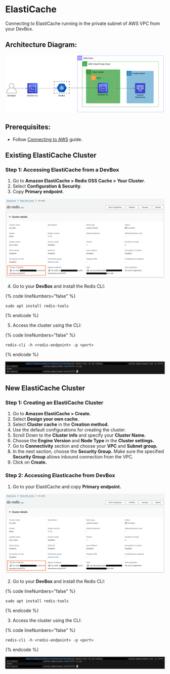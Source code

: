 # ElastiCache

Connecting to ElastiCache running in the private subnet of AWS VPC from your DevBox.

## Architecture Diagram:

![](../../../.gitbook/assets/elasticache-arch.png)

## Prerequisites:

- Follow [Connecting to AWS](../../existing-network/connecting-to-aws.md) guide.

## Existing ElastiCache Cluster

### Step 1: Accessing ElastiCache from a DevBox

1. Go to **Amazon ElastiCache > Redis OSS Cache > Your Cluster**.
2. Select **Configuration & Security**.
3. Copy **Primary endpoint**.

![](../../../.gitbook/assets/elasticache-endpoints.png)

4. Go to your **DevBox** and install the Redis CLI:

{% code lineNumbers="false" %}
```
sudo apt install redis-tools
```
{% endcode %}

5. Access the cluster using the CLI:

{% code lineNumbers="false" %}
```
redis-cli -h <redis-endpoint> -p <port>
```
{% endcode %}

![](../../../.gitbook/assets/elasticache-access.png)


## New ElastiCache Cluster

### Step 1: Creating an ElastiCache Cluster

1. Go to **Amazon ElastiCache > Create.**
2. Select **Design your own cache.**
3. Select **Cluster cache** in the **Creation method.**
4. Use the default configurations for creating the cluster.
5. Scroll Down to the **Cluster info** and specify your **Cluster Name.**
6. Choose the **Engine Version** and **Node Type** in the **Cluster settings.**
7. Go to **Connectivity** section and choose your **VPC** and **Subnet group.**
8. In the next section, choose the **Security Group.** Make sure the specified **Security Group** allows inbound connection from the VPC.
9. Click on **Create.**

### Step 2: Accessing Elasticache from DevBox
1. Go to your ElastiCache and copy **Primary endpoint.**

![](../../../.gitbook/assets/elasticache-endpoints.png)

2. Go to your **DevBox** and install the Redis CLI:

{% code lineNumbers="false" %}
```
sudo apt install redis-tools
```
{% endcode %}

3. Access the cluster using the CLI:

{% code lineNumbers="false" %}
```
redis-cli -h <redis-endpoint> -p <port>
```
{% endcode %}

![](../../../.gitbook/assets/elasticache-access.png)
